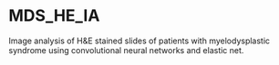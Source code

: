 # MDS_HE_IA
Image analysis of H&amp;E stained slides of patients with myelodysplastic syndrome using convolutional neural networks and elastic net.
